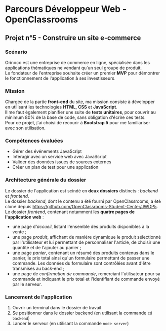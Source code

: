 # Parcours Développeur Web - OpenClassrooms #

## Projet n°5 - Construire un site e-commerce ##

### Scénario ###
Orinoco est une entreprise de commerce en ligne, spécialisée dans les applications thématiques ne vendant qu'un seul groupe de produit.  
Le fondateur de l'entreprise souhaite créer un premier **MVP** pour démontrer le fonctionnement de l'application à ses investisseurs.

### Mission ###
Chargée de la partie **front-end** du site, ma mission consiste à développer en utilisant les technologies **HTML**, **CSS** et **JavaScript**.  
Il me faut également planifier une suite de **tests unitaires**, pour couvrir au minimum 80% de la base de code, sans obligation d'écrire ces tests.  
Pour ce projet, j'ai choisi de recourir à **Bootstrap 5** pour me familiariser avec son utilisation.

### Compétences évaluées ###
- Gérer des événements JavaScript
- Interagir avec un service web avec JavaScript
- Valider des données issues de sources externes
- Créer un plan de test pour une application

### Architecture générale du dossier ###
Le dossier de l'application est scindé en **deux dossiers** distincts : *backend* et *frontend*.  
Le dossier *backend*, dont le contenu a été fourni par OpenClassrooms, a été cloné depuis <https://github.com/OpenClassrooms-Student-Center/JWDP5>.  
Le dossier *frontend*, contenant notamment les **quatre pages de l'application web** :
- une page d'*accueil*, listant l'ensemble des produits disponibles à la vente ;
- une page *produit*, affichant de manière dynamique le produit sélectionné par l'utilisateur et lui permettant de personnaliser l'article, de choisir une quantité et de l'ajouter au panier ;
- une page *panier*, contenant un résumé des produits contenus dans le panier, le prix total ainsi qu'un formulaire permettant de passer une commande. Les données du formulaire sont contrôlées avant d'être transmises au back-end ;
- une page de *confirmation de commande*, remerciant l'utilisateur pour sa commande et indiquant le prix total et l'identifiant de commande envoyé par le serveur. 


### Lancement de l'application ###
1. Ouvrir un terminal dans le dossier de travail
2. Se positionner dans le dossier backend (en utilisant la commande `cd backend`)
3. Lancer le serveur (en utilisant la commande `node server`)
